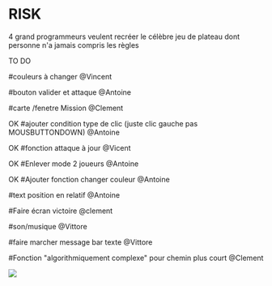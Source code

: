 # RISK
4 grand programmeurs veulent recréer le célèbre jeu de plateau dont personne n'a jamais compris les règles

TO DO

#couleurs à changer @Vincent 

#bouton valider et attaque @Antoine 

#carte /fenetre Mission @Clement 

OK #ajouter condition type de clic (juste clic gauche pas MOUSBUTTONDOWN) @Antoine

OK #fonction attaque à jour @Vicent 

OK #Enlever mode 2 joueurs @Antoine

OK #Ajouter fonction changer couleur @Antoine

#text position en relatif @Antoine

#Faire écran victoire @clement

#son/musique @Vittore

#faire marcher message bar texte @Vittore

#Fonction "algorithmiquement complexe" pour chemin plus court @Clement








![](https://media.tenor.com/images/6be0276d8d6a84028f2505d07f39c92e/tenor.gif)

